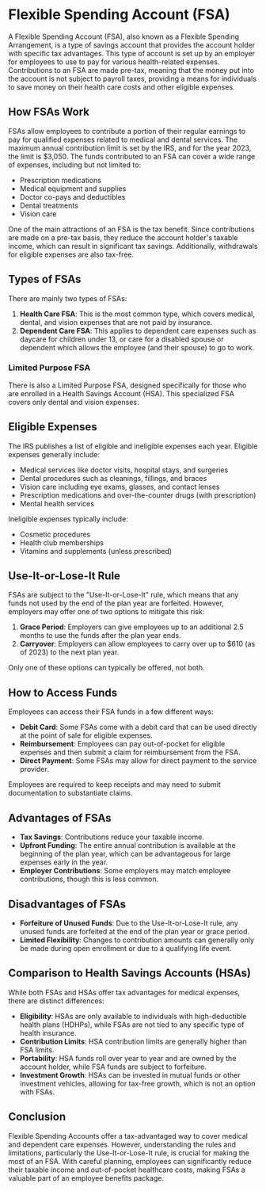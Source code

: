 # Flexible Spending Account (FSA)

A Flexible Spending Account (FSA), also known as a Flexible Spending Arrangement, is a type of savings account that provides the account holder with specific tax advantages. This type of account is set up by an employer for employees to use to pay for various health-related expenses. Contributions to an FSA are made pre-tax, meaning that the money put into the account is not subject to payroll taxes, providing a means for individuals to save money on their health care costs and other eligible expenses.

## How FSAs Work

FSAs allow employees to contribute a portion of their regular earnings to pay for qualified expenses related to medical and dental services. The maximum annual contribution limit is set by the IRS, and for the year 2023, the limit is $3,050. The funds contributed to an FSA can cover a wide range of expenses, including but not limited to:

- Prescription medications
- Medical equipment and supplies
- Doctor co-pays and deductibles
- Dental treatments
- Vision care

One of the main attractions of an FSA is the tax benefit. Since contributions are made on a pre-tax basis, they reduce the account holder's taxable income, which can result in significant tax savings. Additionally, withdrawals for eligible expenses are also tax-free.

## Types of FSAs

There are mainly two types of FSAs:

1. **Health Care FSA**: This is the most common type, which covers medical, dental, and vision expenses that are not paid by insurance.
2. **Dependent Care FSA**: This applies to dependent care expenses such as daycare for children under 13, or care for a disabled spouse or dependent which allows the employee (and their spouse) to go to work.

### Limited Purpose FSA

There is also a Limited Purpose FSA, designed specifically for those who are enrolled in a Health Savings Account (HSA). This specialized FSA covers only dental and vision expenses.

## Eligible Expenses

The IRS publishes a list of eligible and ineligible expenses each year. Eligible expenses generally include:

- Medical services like doctor visits, hospital stays, and surgeries
- Dental procedures such as cleanings, fillings, and braces
- Vision care including eye exams, glasses, and contact lenses
- Prescription medications and over-the-counter drugs (with prescription)
- Mental health services

Ineligible expenses typically include:

- Cosmetic procedures
- Health club memberships
- Vitamins and supplements (unless prescribed)

## Use-It-or-Lose-It Rule

FSAs are subject to the "Use-It-or-Lose-It" rule, which means that any funds not used by the end of the plan year are forfeited. However, employers may offer one of two options to mitigate this risk: 

1. **Grace Period**: Employers can give employees up to an additional 2.5 months to use the funds after the plan year ends.
2. **Carryover**: Employers can allow employees to carry over up to $610 (as of 2023) to the next plan year.

Only one of these options can typically be offered, not both.

## How to Access Funds

Employees can access their FSA funds in a few different ways:

- **Debit Card**: Some FSAs come with a debit card that can be used directly at the point of sale for eligible expenses.
- **Reimbursement**: Employees can pay out-of-pocket for eligible expenses and then submit a claim for reimbursement from the FSA.
- **Direct Payment**: Some FSAs may allow for direct payment to the service provider.

Employees are required to keep receipts and may need to submit documentation to substantiate claims.

## Advantages of FSAs

- **Tax Savings**: Contributions reduce your taxable income.
- **Upfront Funding**: The entire annual contribution is available at the beginning of the plan year, which can be advantageous for large expenses early in the year.
- **Employer Contributions**: Some employers may match employee contributions, though this is less common.

## Disadvantages of FSAs

- **Forfeiture of Unused Funds**: Due to the Use-It-or-Lose-It rule, any unused funds are forfeited at the end of the plan year or grace period.
- **Limited Flexibility**: Changes to contribution amounts can generally only be made during open enrollment or due to a qualifying life event.

## Comparison to Health Savings Accounts (HSAs)

While both FSAs and HSAs offer tax advantages for medical expenses, there are distinct differences:

- **Eligibility**: HSAs are only available to individuals with high-deductible health plans (HDHPs), while FSAs are not tied to any specific type of health insurance.
- **Contribution Limits**: HSA contribution limits are generally higher than FSA limits.
- **Portability**: HSA funds roll over year to year and are owned by the account holder, while FSA funds are subject to forfeiture.
- **Investment Growth**: HSAs can be invested in mutual funds or other investment vehicles, allowing for tax-free growth, which is not an option with FSAs.

## Conclusion

Flexible Spending Accounts offer a tax-advantaged way to cover medical and dependent care expenses. However, understanding the rules and limitations, particularly the Use-It-or-Lose-It rule, is crucial for making the most of an FSA. With careful planning, employees can significantly reduce their taxable income and out-of-pocket healthcare costs, making FSAs a valuable part of an employee benefits package.